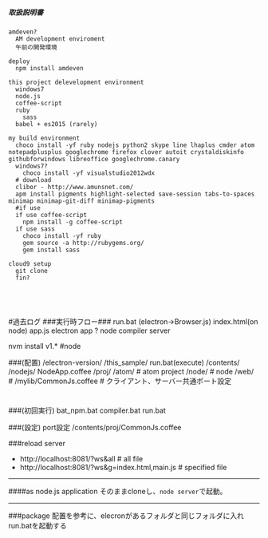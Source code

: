 ##### 取扱説明書
```coffee-script
amdeven?
  AM development enviroment
  午前の開発環境

deploy
  npm install amdeven

this project delevelopment environment
  windows7
  node.js
  coffee-script
  ruby
    sass
  babel + es2015 (rarely)

my build environment
  choco install -yf ruby nodejs python2 skype line lhaplus cmder atom notepadplusplus googlechrome firefox clover autoit crystaldiskinfo githubforwindows libreoffice googlechrome.canary
  windows7?
    choco install -yf visualstudio2012wdx
  # download
  clibor - http://www.amunsnet.com/
  apm install pigments highlight-selected save-session tabs-to-spaces minimap minimap-git-diff minimap-pigments
  #if use
  if use coffee-script
    npm install -g coffee-script
  if use sass
    choco install -yf ruby
    gem source -a http://rubygems.org/
    gem install sass

cloud9 setup
  git clone
  fin?





```

#過去ログ
###実行時フロー###
  run.bat (electron->Browser.js)
  index.html(on node)
    app.js
      electron app
        ?
      node
        compiler
        server

  nvm install v1.* #node

###(配置)
  /electron-version/
  /this_sample/
    run.bat(execute)
    /contents/
      /nodejs/
        NodeApp.coffee
      /proj/
        /atom/ # atom project
        /node/ # node
        /web/ #
          /mylib/CommonJs.coffee # クライアント、サーバー共通ポート設定
#

###(初回実行)
  bat_npm.bat
  compiler.bat
  run.bat

###(設定)
port設定
  /contents/proj/CommonJs.coffee


###reload server
* http://localhost:8081/?ws&all # all file
* http://localhost:8081/?ws&g=index.html,main.js # specified file

---
####as node.js application
そのままcloneし、`node server`で起動。


---
###package
配置を参考に、elecronがあるフォルダと同じフォルダに入れrun.batを起動する
